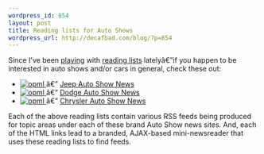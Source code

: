 ```yaml
--- 
wordpress_id: 854
layout: post
title: Reading lists for Auto Shows
wordpress_url: http://decafbad.com/blog/?p=854
---
```

Since I've been [playing][nr] with [reading lists][rl] latelyâ€”if you happen to be interested in auto shows and/or cars in general, check these out:

* [ ![opml][] ][jo] â€” [Jeep Auto Show News][j]
* [ ![opml][] ][do] â€” [Dodge Auto Show News][d]
* [ ![opml][] ][co] â€” [Chrysler Auto Show News][c]

Each of the above reading lists contain various RSS feeds being produced for topic areas under each of these brand Auto Show news sites.  And, each of the HTML links lead to a branded, AJAX-based mini-newsreader that uses these reading lists to find feeds.

[nr]: http://decafbad.com/blog/2006/01/21/a-bit-of-newsriver-hackery
[opml]: http://decafbad.com/images/icon_opml.gif
[c]: http://www.chrysler.com/autoshow/archives.html
[co]: http://www.chrysler.com/autoshow/feeds.xml
[j]: http://www.jeep.com/autoshow/archives.html
[jo]: http://www.jeep.com/autoshow/feeds.xml
[d]: http://www.dodge.com/autoshow/archives.html
[do]: http://www.dodge.com/autoshow/feeds.xml
[rl]: http://support.opml.org/howToEditReadingList#whatIsAReadingList
